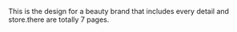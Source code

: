 This is the design for a beauty brand that includes every detail and store.there are totally 7 pages.
